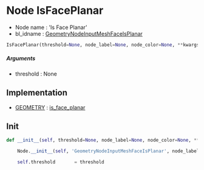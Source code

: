 # Node IsFacePlanar

- Node name : 'Is Face Planar'
- bl_idname : [GeometryNodeInputMeshFaceIsPlanar](https://docs.blender.org/api/current/bpy.types.GeometryNodeInputMeshFaceIsPlanar.html)


``` python
IsFacePlanar(threshold=None, node_label=None, node_color=None, **kwargs)
```
##### Arguments

- threshold : None

## Implementation

- [GEOMETRY](/docs/GeoNodes/socket_GEOMETRY.md) : [is_face_planar](/docs/GeoNodes/socket_GEOMETRY.md#is_face_planar)

## Init

``` python
def __init__(self, threshold=None, node_label=None, node_color=None, **kwargs):

    Node.__init__(self, 'GeometryNodeInputMeshFaceIsPlanar', node_label=node_label, node_color=node_color, **kwargs)

    self.threshold       = threshold
```
